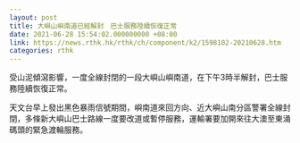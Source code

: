 ```yaml
---
layout: post
title: 大嶼山嶼南道已經解封　巴士服務陸續恢復正常
date: 2021-06-28 15:54:02.000000000 +08:00
link: https://news.rthk.hk/rthk/ch/component/k2/1598102-20210628.htm
categories: rthk
---
```


受山泥傾瀉影響，一度全線封閉的一段大嶼山嶼南道，在下午3時半解封，巴士服務陸續恢復正常。

天文台早上發出黑色暴雨信號期間，嶼南道來回方向、近大嶼山南分區警署全線封閉，多條新大嶼山巴士路線一度要改道或暫停服務，運輸署要加開來往大澳至東涌碼頭的緊急渡輪服務。
